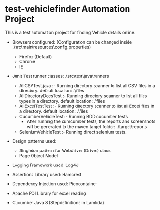 # test-vehiclefinder Automation Project

This is a test automation project for finding Vehicle details online.

- Browsers configured: (Configuration can be changed inside .\src\main\resources\config.properties)
   - Firefox (Default)
   - Chrome
   - IE

- Junit Test runner classes: .\src\test\java\runners
   - AllCSVTest.java :- Running directory scanner to list all CSV files in a directory. default location: .\files
   - AllDirectoryDocsTest :- Running directory scanner to list all files types in a directory. default location: .\files
   - AllExcelTestTest :- Running directory scanner to list all Excel files in a directory. default location: .\files
   - CucumberVehicleTest :- Running BDD cucumber tests.
      - After running the cumcumber tests, the reports and screenshots will be generated to the maven target folder:  .\target\reports
   - SeleniumVehicleTest :- Running direct selenium tests. 
   
- Design patterns used:
   - Singleton pattern for Webdriver (Driver) class
   - Page Object Model
           
- Logging Framework used: Log4J

- Assertions Library used: Hamcrest 

- Dependency Injection used: Picocontainer

- Apache POI Library for excel reading

- Cucumber Java 8 (Stepdefinitions in Lambda)
